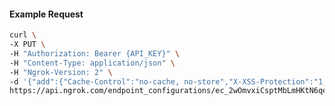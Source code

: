 <!-- Code generated for API Clients. DO NOT EDIT. -->

#### Example Request

```bash
curl \
-X PUT \
-H "Authorization: Bearer {API_KEY}" \
-H "Content-Type: application/json" \
-H "Ngrok-Version: 2" \
-d '{"add":{"Cache-Control":"no-cache, no-store","X-XSS-Protection":"1; mode=block"}}' \
https://api.ngrok.com/endpoint_configurations/ec_2wOmvxiCsptMbLmHKtN6qe9PcJe/response_headers
```
